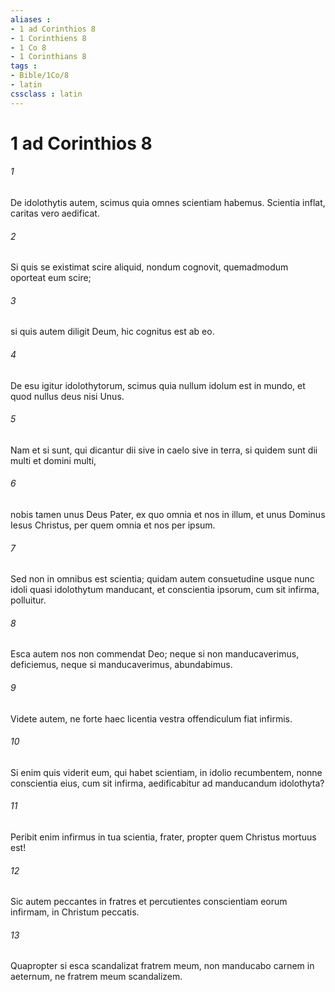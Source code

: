 ```yaml
---
aliases : 
- 1 ad Corinthios 8
- 1 Corinthiens 8
- 1 Co 8
- 1 Corinthians 8
tags : 
- Bible/1Co/8
- latin
cssclass : latin
---
```


# 1 ad Corinthios 8

###### 1
De idolothytis autem, scimus quia omnes scientiam habemus. Scientia inflat, caritas vero aedificat. 
###### 2
Si quis se existimat scire aliquid, nondum cognovit, quemadmodum oporteat eum scire; 
###### 3
si quis autem diligit Deum, hic cognitus est ab eo. 
###### 4
De esu igitur idolothytorum, scimus quia nullum idolum est in mundo, et quod nullus deus nisi Unus. 
###### 5
Nam et si sunt, qui dicantur dii sive in caelo sive in terra, si quidem sunt dii multi et domini multi, 
###### 6
nobis tamen unus Deus Pater, ex quo omnia et nos in illum, et unus Dominus Iesus Christus, per quem omnia et nos per ipsum.
###### 7
Sed non in omnibus est scientia; quidam autem consuetudine usque nunc idoli quasi idolothytum manducant, et conscientia ipsorum, cum sit infirma, polluitur. 
###### 8
Esca autem nos non commendat Deo; neque si non manducaverimus, deficiemus, neque si manducaverimus, abundabimus. 
###### 9
Videte autem, ne forte haec licentia vestra offendiculum fiat infirmis. 
###### 10
Si enim quis viderit eum, qui habet scientiam, in idolio recumbentem, nonne conscientia eius, cum sit infirma, aedificabitur ad manducandum idolothyta? 
###### 11
Peribit enim infirmus in tua scientia, frater, propter quem Christus mortuus est! 
###### 12
Sic autem peccantes in fratres et percutientes conscientiam eorum infirmam, in Christum peccatis. 
###### 13
Quapropter si esca scandalizat fratrem meum, non manducabo carnem in aeternum, ne fratrem meum scandalizem.

